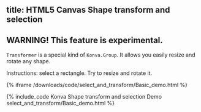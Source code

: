 title: HTML5 Canvas Shape transform and selection
---

## WARNING! This feature is experimental.

`Transformer` is a special kind of `Konva.Group`. It allows you easily resize and rotate any shape.

Instructions: select a rectangle. Try to resize and rotate it.

{% iframe /downloads/code/select_and_transform/Basic_demo.html %}

{% include_code Konva Shape transform and selection Demo select_and_transform/Basic_demo.html %}